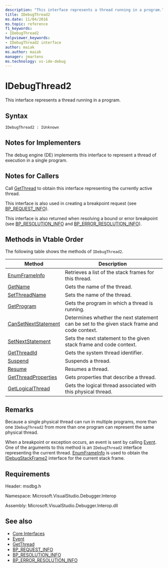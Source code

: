 ```yaml
---
description: "This interface represents a thread running in a program."
title: IDebugThread2
ms.date: 11/04/2016
ms.topic: reference
f1_keywords:
- IDebugThread2
helpviewer_keywords:
- IDebugThread2 interface
author: maiak
ms.author: maiak
manager: jmartens
ms.technology: vs-ide-debug
---
```

# IDebugThread2

This interface represents a thread running in a program.

## Syntax

```
IDebugThread2 : IUnknown
```

## Notes for Implementers
 The debug engine (DE) implements this interface to represent a thread of execution in a single program.

## Notes for Callers
 Call [GetThread](../../../extensibility/debugger/reference/idebugstackframe2-getthread.md) to obtain this interface representing the currently active thread.

 This interface is also used in creating a breakpoint request (see [BP_REQUEST_INFO](../../../extensibility/debugger/reference/bp-request-info.md)).

 This interface is also returned when resolving a bound or error breakpoint (see [BP_RESOLUTION_INFO](../../../extensibility/debugger/reference/bp-resolution-info.md) and [BP_ERROR_RESOLUTION_INFO](../../../extensibility/debugger/reference/bp-error-resolution-info.md)).

## Methods in Vtable Order
 The following table shows the methods of `IDebugThread2`.

|Method|Description|
|------------|-----------------|
|[EnumFrameInfo](../../../extensibility/debugger/reference/idebugthread2-enumframeinfo.md)|Retrieves a list of the stack frames for this thread.|
|[GetName](../../../extensibility/debugger/reference/idebugthread2-getname.md)|Gets the name of the thread.|
|[SetThreadName](../../../extensibility/debugger/reference/idebugthread2-setthreadname.md)|Sets the name of the thread.|
|[GetProgram](../../../extensibility/debugger/reference/idebugthread2-getprogram.md)|Gets the program in which a thread is running.|
|[CanSetNextStatement](../../../extensibility/debugger/reference/idebugthread2-cansetnextstatement.md)|Determines whether the next statement can be set to the given stack frame and code context.|
|[SetNextStatement](../../../extensibility/debugger/reference/idebugthread2-setnextstatement.md)|Sets the next statement to the given stack frame and code context.|
|[GetThreadId](../../../extensibility/debugger/reference/idebugthread2-getthreadid.md)|Gets the system thread identifier.|
|[Suspend](../../../extensibility/debugger/reference/idebugthread2-suspend.md)|Suspends a thread.|
|[Resume](../../../extensibility/debugger/reference/idebugthread2-resume.md)|Resumes a thread.|
|[GetThreadProperties](../../../extensibility/debugger/reference/idebugthread2-getthreadproperties.md)|Gets properties that describe a thread.|
|[GetLogicalThread](../../../extensibility/debugger/reference/idebugthread2-getlogicalthread.md)|Gets the logical thread associated with this physical thread.|

## Remarks
 Because a single physical thread can run in multiple programs, more than one `IDebugThread2` from more than one program can represent the same physical thread.

 When a breakpoint or exception occurs, an event is sent by calling [Event](../../../extensibility/debugger/reference/idebugeventcallback2-event.md). One of the arguments to this method is an `IDebugThread2` interface representing the current thread. [EnumFrameInfo](../../../extensibility/debugger/reference/idebugthread2-enumframeinfo.md) is used to obtain the [IDebugStackFrame2](../../../extensibility/debugger/reference/idebugstackframe2.md) interface for the current stack frame.

## Requirements
 Header: msdbg.h

 Namespace: Microsoft.VisualStudio.Debugger.Interop

 Assembly: Microsoft.VisualStudio.Debugger.Interop.dll

## See also
- [Core Interfaces](../../../extensibility/debugger/reference/core-interfaces.md)
- [Event](../../../extensibility/debugger/reference/idebugeventcallback2-event.md)
- [GetThread](../../../extensibility/debugger/reference/idebugstackframe2-getthread.md)
- [BP_REQUEST_INFO](../../../extensibility/debugger/reference/bp-request-info.md)
- [BP_RESOLUTION_INFO](../../../extensibility/debugger/reference/bp-resolution-info.md)
- [BP_ERROR_RESOLUTION_INFO](../../../extensibility/debugger/reference/bp-error-resolution-info.md)
